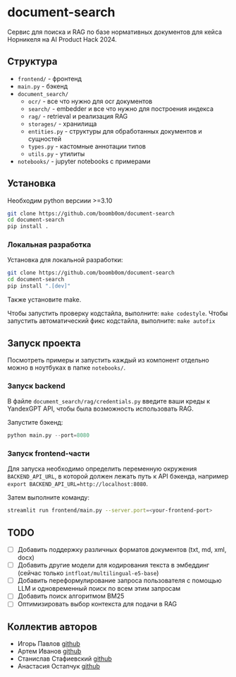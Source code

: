 # document-search
Сервис для поиска и RAG по базе нормативных документов для кейса Норникеля на AI Product Hack 2024.

## Структура

- `frontend/` - фронтенд
- `main.py` - бэкенд
- `document_search/`
    - `ocr/` - все что нужно для ocr документов
    - `search/` - embedder и все что нужно для построения индекса
    - `rag/` - retrieval и реализация RAG
    - `storages/` - хранилища
    - `entities.py` - структуры для обработанных документов и сущностей
    - `types.py` - кастомные аннотации типов
    - `utils.py` - утилиты
- `notebooks/` - jupyter notebooks с примерами

## Установка

Необходим python версиии >=3.10

```bash
git clone https://github.com/boomb0om/document-search
cd document-search
pip install .
```

### Локальная разработка

Установка для локальной разработки:

```bash
git clone https://github.com/boomb0om/document-search
cd document-search
pip install ".[dev]"
```

Также установите make.

Чтобы запустить проверку кодстайла, выполните: `make codestyle`. Чтобы запустить автоматический фикс кодстайла, выполните: `make autofix`

## Запуск проекта

Посмотреть примеры и запустить каждый из компонент отдельно можно в ноутбуках в папке `notebooks/`.

### Запуск backend

В файле `document_search/rag/credentials.py` введите ваши креды к YandexGPT API, чтобы была возможность использовать RAG.

Запустите бэкенд:
```python
python main.py --port=8080
```

### Запуск frontend-части

Для запуска необходимо определить переменную окружения `BACKEND_API_URL`, в которой должен лежать путь к API бэкенда, например `export BACKEND_API_URL=http://localhost:8080`.

Затем выполните команду:
```bash
streamlit run frontend/main.py --server.port=<your-frontend-port>
```

## TODO

- [ ] Добавить поддержку различных форматов документов (txt, md, xml, docx)
- [ ] Добавить другие модели для кодирования текста в эмбеддинг (сейчас только `intfloat/multilingual-e5-base`)
- [ ] Добавить переформулирование запроса пользователя с помощью LLM и одновременный поиск по всем этим запросам
- [ ] Добавить поиск алгоритмом BM25 
- [ ] Оптимизировать выбор контекста для подачи в RAG

## Коллектив авторов
- Игорь Павлов [github](https://github.com/boomb0om)
- Артем Иванов [github](https://github.com/UsefulTornado)
- Станислав Стафиевский [github](https://github.com/stasstaf)
- Анастасия Остапчук [github](https://github.com/aniciya777)
